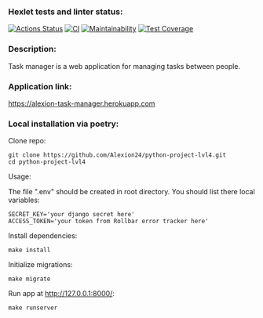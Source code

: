 ### Hexlet tests and linter status:
[![Actions Status](https://github.com/Alexion24/python-project-lvl4/workflows/hexlet-check/badge.svg)](https://github.com/Alexion24/python-project-lvl4/actions)
[![CI](https://github.com/Alexion24/python-project-lvl4/actions/workflows/CI.yml/badge.svg)](https://github.com/Alexion24/python-project-lvl4/actions/workflows/CI.yml)
[![Maintainability](https://api.codeclimate.com/v1/badges/5d55f3f3731e14615681/maintainability)](https://codeclimate.com/github/Alexion24/python-project-lvl4/maintainability)
[![Test Coverage](https://api.codeclimate.com/v1/badges/5d55f3f3731e14615681/test_coverage)](https://codeclimate.com/github/Alexion24/python-project-lvl4/test_coverage)

### Description:
Task manager is a web application for managing tasks between people.

### Application link:
https://alexion-task-manager.herokuapp.com

### Local installation via poetry:
Clone repo:

```
git clone https://github.com/Alexion24/python-project-lvl4.git
cd python-project-lvl4
```
Usage:

The file ".env" should be created in root directory. You should list there local variables:
```
SECRET_KEY='your django secret here'
ACCESS_TOKEN='your token from Rollbar error tracker here'
```
Install dependencies:
```
make install
```
Initialize migrations:
```
make migrate
```
Run app at http://127.0.0.1:8000/:
```
make runserver
```